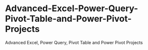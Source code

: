 # Advanced-Excel-Power-Query-Pivot-Table-and-Power-Pivot-Projects
Advanced Excel, Power Query, Pivot Table and Power Pivot Projects
